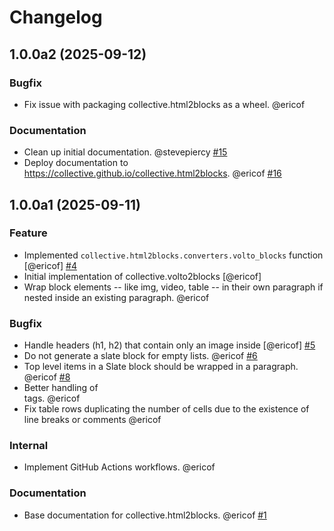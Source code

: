 # Changelog

<!--
   You should *NOT* be adding new change log entries to this file.
   You should create a file in the news directory instead.
   For helpful instructions, please see:
   https://github.com/plone/plone.releaser/blob/master/ADD-A-NEWS-ITEM.rst
-->

<!-- towncrier release notes start -->

## 1.0.0a2 (2025-09-12)


### Bugfix

- Fix issue with packaging collective.html2blocks as a wheel. @ericof 


### Documentation

- Clean up initial documentation. @stevepiercy [#15](https://github.com/collective/collective.html2blocks/issues/15)
- Deploy documentation to https://collective.github.io/collective.html2blocks. @ericof [#16](https://github.com/collective/collective.html2blocks/issues/16)

## 1.0.0a1 (2025-09-11)


### Feature

- Implemented `collective.html2blocks.converters.volto_blocks` function [@ericof] [#4](https://github.com/collective/collective.html2blocks/issues/4)
- Initial implementation of collective.volto2blocks [@ericof] 
- Wrap block elements -- like img, video, table -- in their own paragraph if nested inside an existing paragraph. @ericof 


### Bugfix

- Handle headers (h1, h2) that contain only an image inside [@ericof] [#5](https://github.com/collective/collective.html2blocks/issues/5)
- Do not generate a slate block for empty lists. @ericof [#6](https://github.com/collective/collective.html2blocks/issues/6)
- Top level items in a Slate block should be wrapped in a paragraph. @ericof [#8](https://github.com/collective/collective.html2blocks/issues/8)
- Better handling of <br> tags. @ericof 
- Fix table rows duplicating the number of cells due to the existence of line breaks or comments @ericof 


### Internal

- Implement GitHub Actions workflows. @ericof 


### Documentation

- Base documentation for collective.html2blocks. @ericof [#1](https://github.com/collective/collective.html2blocks/issues/1)
